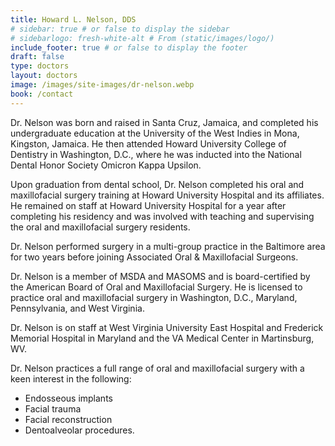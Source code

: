 ```yaml
---
title: Howard L. Nelson, DDS
# sidebar: true # or false to display the sidebar
# sidebarlogo: fresh-white-alt # From (static/images/logo/)
include_footer: true # or false to display the footer
draft: false
type: doctors
layout: doctors
image: /images/site-images/dr-nelson.webp
book: /contact
---
```


Dr. Nelson was born and raised in Santa Cruz, Jamaica, and completed his undergraduate education at the University of the West Indies in Mona, Kingston, Jamaica. He then attended Howard University College of Dentistry in Washington, D.C., where he was inducted into the National Dental Honor Society Omicron Kappa Upsilon.

Upon graduation from dental school, Dr. Nelson completed his oral and maxillofacial surgery training at Howard University Hospital and its affiliates. He remained on staff at Howard University Hospital for a year after completing his residency and was involved with teaching and supervising the oral and maxillofacial surgery residents.

Dr. Nelson performed surgery in a multi-group practice in the Baltimore area for two years before joining Associated Oral & Maxillofacial Surgeons.

Dr. Nelson is a member of MSDA and MASOMS and is board-certified by the American Board of Oral and Maxillofacial Surgery. He is licensed to practice oral and maxillofacial surgery in Washington, D.C., Maryland, Pennsylvania, and West Virginia.

Dr. Nelson is on staff at West Virginia University East Hospital and Frederick Memorial Hospital in Maryland and the VA Medical Center in Martinsburg, WV.

Dr. Nelson practices a full range of oral and maxillofacial surgery with a keen interest in the following:

- Endosseous implants
- Facial trauma
- Facial reconstruction
- Dentoalveolar procedures.
